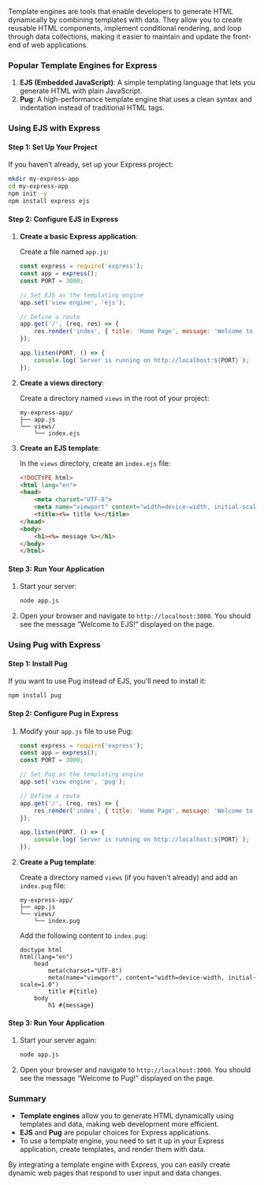 Template engines are tools that enable developers to generate HTML dynamically by combining templates with data. They allow you to create reusable HTML components, implement conditional rendering, and loop through data collections, making it easier to maintain and update the front-end of web applications.

### Popular Template Engines for Express

1. **EJS (Embedded JavaScript)**: A simple templating language that lets you generate HTML with plain JavaScript.
2. **Pug**: A high-performance template engine that uses a clean syntax and indentation instead of traditional HTML tags.

### Using EJS with Express

#### Step 1: Set Up Your Project

If you haven’t already, set up your Express project:

```bash
mkdir my-express-app
cd my-express-app
npm init -y
npm install express ejs
```

#### Step 2: Configure EJS in Express

1. **Create a basic Express application**:

   Create a file named `app.js`:

   ```javascript
   const express = require('express');
   const app = express();
   const PORT = 3000;

   // Set EJS as the templating engine
   app.set('view engine', 'ejs');

   // Define a route
   app.get('/', (req, res) => {
       res.render('index', { title: 'Home Page', message: 'Welcome to EJS!' });
   });

   app.listen(PORT, () => {
       console.log(`Server is running on http://localhost:${PORT}`);
   });
   ```

2. **Create a views directory**:

   Create a directory named `views` in the root of your project:

   ```
   my-express-app/
   ├── app.js
   └── views/
       └── index.ejs
   ```

3. **Create an EJS template**:

   In the `views` directory, create an `index.ejs` file:

   ```html
   <!DOCTYPE html>
   <html lang="en">
   <head>
       <meta charset="UTF-8">
       <meta name="viewport" content="width=device-width, initial-scale=1.0">
       <title><%= title %></title>
   </head>
   <body>
       <h1><%= message %></h1>
   </body>
   </html>
   ```

#### Step 3: Run Your Application

1. Start your server:

   ```bash
   node app.js
   ```

2. Open your browser and navigate to `http://localhost:3000`. You should see the message “Welcome to EJS!” displayed on the page.

### Using Pug with Express

#### Step 1: Install Pug

If you want to use Pug instead of EJS, you’ll need to install it:

```bash
npm install pug
```

#### Step 2: Configure Pug in Express

1. Modify your `app.js` file to use Pug:

   ```javascript
   const express = require('express');
   const app = express();
   const PORT = 3000;

   // Set Pug as the templating engine
   app.set('view engine', 'pug');

   // Define a route
   app.get('/', (req, res) => {
       res.render('index', { title: 'Home Page', message: 'Welcome to Pug!' });
   });

   app.listen(PORT, () => {
       console.log(`Server is running on http://localhost:${PORT}`);
   });
   ```

2. **Create a Pug template**:

   Create a directory named `views` (if you haven’t already) and add an `index.pug` file:

   ```
   my-express-app/
   ├── app.js
   └── views/
       └── index.pug
   ```

   Add the following content to `index.pug`:

   ```pug
   doctype html
   html(lang="en")
       head
           meta(charset="UTF-8")
           meta(name="viewport", content="width=device-width, initial-scale=1.0")
           title #{title}
       body
           h1 #{message}
   ```

#### Step 3: Run Your Application

1. Start your server again:

   ```bash
   node app.js
   ```

2. Open your browser and navigate to `http://localhost:3000`. You should see the message “Welcome to Pug!” displayed on the page.

### Summary

- **Template engines** allow you to generate HTML dynamically using templates and data, making web development more efficient.
- **EJS** and **Pug** are popular choices for Express applications.
- To use a template engine, you need to set it up in your Express application, create templates, and render them with data.

By integrating a template engine with Express, you can easily create dynamic web pages that respond to user input and data changes.